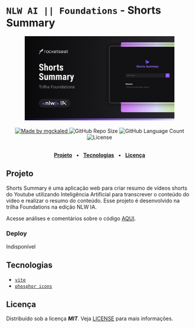 <!-- markdownlint-disable MD033 -->

# `NLW AI || Foundations` - Shorts Summary

<div align="center">
   <img alt="Landing do projeto" src=".github/assets/preview.png" width="80%"/>
</div>
<br>

<div align="center">
   <a href="https://github.com/mgckaled">
      <img alt="Made by mgckaled" src="https://img.shields.io/badge/made%20by-mgckaled-yellow">
   </a>
   <img alt="GitHub Repo Size" src="https://img.shields.io/github/repo-size/mgckaled/nlw-ai-shorts-summary">
   <img alt="GitHub Language Count" src="https://img.shields.io/github/languages/count/mgckaled/nlw-ai-shorts-summary">
   <img alt="License" src="https://img.shields.io/static/v1?label=license&message=MIT&color=49AA26&labelColor=000000">
</div>
<br>

<div align="center">

[**Projeto**](#projeto) &nbsp;&nbsp;**•**&nbsp;&nbsp;
[**Tecnologias**](#tecnologias) &nbsp;&nbsp;**•**&nbsp;&nbsp;
[**Licença**](#licença)

</div>

## Projeto

Shorts Summary é uma aplicação web para criar resumo de vídeos shorts do Youtube utilizando Inteligência Artificial para transcrever o conteúdo do vídeo e realizar o resumo do conteúdo. Esse projeto é desenvolvido na trilha Foundations na edição NLW IA.

Acesse análises e comentários sobre o código [AQUI](./.github/docs/_code-index.md).

### Deploy

Indisponível

## Tecnologias

- [`vite`](https://nodejs.org/)
- [`phosphor icons`](https://phosphoricons.com/)

## Licença

Distribuído sob a licença ***MIT***. Veja [LICENSE](LICENSE) para mais informações.  
